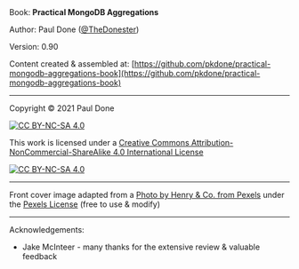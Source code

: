 &nbsp;

Book: __Practical MongoDB Aggregations__
 
Author: Paul Done ([@TheDonester](https://twitter.com/TheDonester))

Version: 0.90

Content created & assembled at: [https://github.com/pkdone/practical-mongodb-aggregations-book](https://github.com/pkdone/practical-mongodb-aggregations-book)

---

Copyright &copy; 2021 Paul Done

[![CC BY-NC-SA 4.0][cc-by-nc-sa-shield]][cc-by-nc-sa]

This work is licensed under a [Creative Commons Attribution-NonCommercial-ShareAlike 4.0 International License][cc-by-nc-sa]

[![CC BY-NC-SA 4.0][cc-by-nc-sa-image]][cc-by-nc-sa]

[cc-by-nc-sa]: https://creativecommons.org/licenses/by-nc-sa/4.0/
[cc-by-nc-sa-image]: https://licensebuttons.net/l/by-nc-sa/4.0/88x31.png
[cc-by-nc-sa-shield]: https://img.shields.io/badge/License-CC%20BY--NC--SA%204.0-lightgrey.svg

---

Front cover image adapted from a [Photo by Henry & Co. from Pexels](https://www.pexels.com/photo/red-steel-pipe-2420294/) under the [Pexels License](https://www.pexels.com/license/) (free to use & modify)

---

Acknowledgements:

 * Jake McInteer - many thanks for the extensive review & valuable feedback

